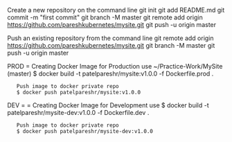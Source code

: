 Create a new repository on the command line
git init
git add README.md
git commit -m "first commit"
git branch -M master
git remote add origin https://github.com/pareshkubernetes/mysite.git
git push -u origin master

Push an existing repository from the command line
git remote add origin https://github.com/pareshkubernetes/mysite.git
git branch -M master
git push -u origin master

PROD = Creating Docker Image for Production use
       ~/Practice-Work/MySite (master) $ docker build -t patelpareshr/mysite:v1.0.0 -f Dockerfile.prod .

       Push image to docker private repo
       $ docker push patelpareshr/mysite:v1.0.0

DEV = = Creating Docker Image for Development use
        $ docker build -t patelpareshr/mysite-dev:v1.0.0 -f Dockerfile.dev .

       Push image to docker private repo
       $ docker push patelpareshr/mysite-dev:v1.0.0
